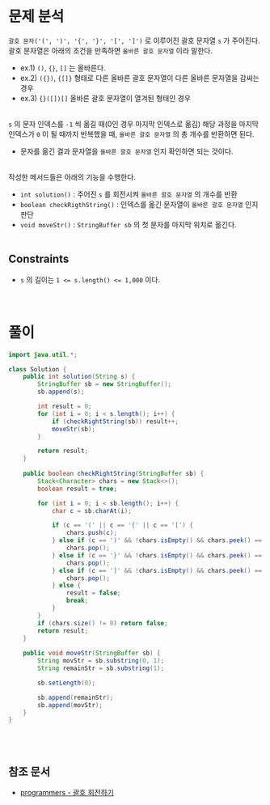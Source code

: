 # 문제 분석
`괄호 문자('(', ')', '{', '}', '[', ']')` 로 이루어진 괄호 문자열 `s` 가 주어진다. 괄호 문자열은 아래의 조건을 만족하면 `올바른 괄호 문자열` 이라 말한다.
- ex.1) `()`, `{}`, `[]` 는 올바른다.
- ex.2) `({})`, `{[]}` 형태로 다른 올바른 괄호 문자열이 다른 올바른 문자열을 감싸는 경우
- ex.3) `{}([])[]` 올바른 괄호 문자열이 열겨된 형태인 경우
<br/><br/>

`s` 의 문자 인덱스를 `-1` 씩 옮길 때(0인 경우 마지막 인덱스로 옮김) 해당 과정을 마지막 인덱스가 `0` 이 될 때까지 반복했을 때, `올바른 괄호 문자열` 의 총 개수를 반환하면 된다.
- 문자를 옮긴 결과 문자열을 `올바른 괄호 문자열` 인지 확인하면 되는 것이다. 
<br/><br/>

작성한 메서드들은 아래의 기능을 수행한다.
- `int solution()` : 주어진 `s` 를 회전시켜 `올바른 괄호 문자열` 의 개수를 반환
- `boolean checkRigthString()` : 인덱스를 옮긴 문자열이 `올바른 괄호 문자열` 인지 판단
- `void moveStr()` : `StringBuffer sb` 의 첫 문자를 마지막 위치로 옮긴다.
<br/><br/>

## Constraints
- `s` 의 길이는 `1 <= s.length() <= 1,000` 이다.
<br/><br/><br/>

# 풀이
```java
import java.util.*;

class Solution {
    public int solution(String s) {
        StringBuffer sb = new StringBuffer();
        sb.append(s);

        int result = 0;
        for (int i = 0; i < s.length(); i++) {
            if (checkRightString(sb)) result++;
            moveStr(sb);
        }

        return result;
    }
    
    public boolean checkRightString(StringBuffer sb) {
        Stack<Character> chars = new Stack<>();
        boolean result = true;

        for (int i = 0; i < sb.length(); i++) {
            char c = sb.charAt(i);

            if (c == '(' || c == '{' || c == '[') {
                chars.push(c);
            } else if (c == ')' && !chars.isEmpty() && chars.peek() == '(') {
                chars.pop();
            } else if (c == '}' && !chars.isEmpty() && chars.peek() == '{') {
                chars.pop();
            } else if (c == ']' && !chars.isEmpty() && chars.peek() == '[') {
                chars.pop();
            } else {
                result = false;
                break;
            }
        }
        if (chars.size() != 0) return false;
        return result;
    }
    
    public void moveStr(StringBuffer sb) {
        String movStr = sb.substring(0, 1);
        String remainStr = sb.substring(1);

        sb.setLength(0);

        sb.append(remainStr);
        sb.append(movStr);
    }
}
```
<br/><br/>

## 참조 문서
- [programmers - 괄호 회전하기](https://school.programmers.co.kr/learn/courses/30/lessons/76502#)